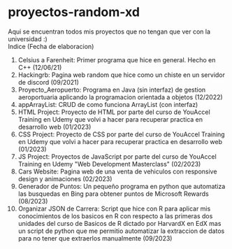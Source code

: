 # proyectos-random-xd
Aqui se encuentran todos mis proyectos que no tengan que ver con la universidad :)
<br> Indice (Fecha de elaboracion)
1. Celsius a Farenheit: Primer programa que hice en general. Hecho en C++ (12/06/21)
2. Hackingrb: Pagina web random que hice como un chiste en un servidor de discord (09/2021)
3. Proyecto_Aeropuerto: Programa en Java (sin interfaz) de gestion aeroportuaria aplicando la programacion orientada a objetos (12/2022)
4. appArrayList: CRUD de como funciona ArrayList (con interfaz)
5. HTML Project: Proyecto de HTML por parte del curso de YouAccel Training en Udemy que volvi a hacer para recuperar practica en desarrollo web (01/2023)
6. CSS Project: Proyecto de CSS por parte del curso de YouAccel Training en Udemy que volvi a hacer para recuperar practica en desarrollo web (01/2023)
7. JS Project: Proyectos de JavaScript por parte del curso de YouAccel Training en Udemy "Web Development Masterclass" (02/2023)
8. Cars Website: Pagina web de una venta de vehiculos con responsive design y animaciones (02/2023) 
9. Generador de Puntos: Un pequeño programa en python que automatiza las busquedas en Bing para obtener puntos de Microsoft Rewards (08/2023)
10. Organizar JSON de Carrera: Script que hice con R para aplicar mis conocimientos de los basicos en R con respecto a las primeras dos unidades del curso de Basicos de R dictado por HarvardX en EdX mas un script de python que me permitio automatizar la extraccion de datos para no tener que extraerlos manualmente (09/2023)
